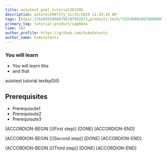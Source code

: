 ```yaml
---
title: autotest_pool_tutorial36134b
description: autotest06TZ7y_11/15/2019 11:19:10 AM
tags: [topic:139269250608756787992873,products:tech/73554900100700000996,tutorial:experience/advanced]
primary_tag: tutorial:product/sapHana
time: 362
author_profile: https://github.com/ksAutotests
author_name: ksAutotests
---
```

### You will learn
- You will learn this
- and that

autotest tutorial textkpDiI5

## Prerequisites
- Prerequisute1
- Prerequisute2
- Prerequisute3

[ACCORDION-BEGIN [](First step)]
[DONE]
[ACCORDION-END]

[ACCORDION-BEGIN [](Second step)]
[DONE]
[ACCORDION-END]

[ACCORDION-BEGIN [](Third step)]
[DONE]
[ACCORDION-END]

